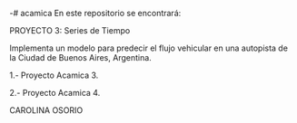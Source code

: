 -# acamica
En este repositorio se encontrará:

PROYECTO 3: Series de Tiempo


Implementa un modelo para predecir el flujo vehicular en una autopista de la Ciudad de Buenos Aires, Argentina.


1.- Proyecto Acamica 3. 


2.- Proyecto Acamica 4.



CAROLINA OSORIO
